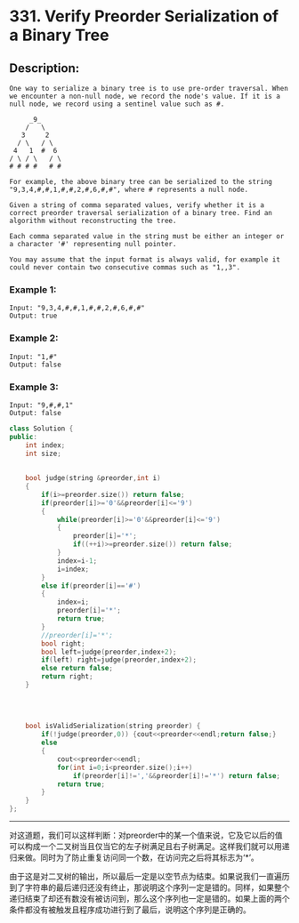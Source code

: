 # 331. Verify Preorder Serialization of a Binary Tree
## Description:
```
One way to serialize a binary tree is to use pre-order traversal. When we encounter a non-null node, we record the node's value. If it is a null node, we record using a sentinel value such as #.

     _9_
    /   \
   3     2
  / \   / \
 4   1  #  6
/ \ / \   / \
# # # #   # #

For example, the above binary tree can be serialized to the string "9,3,4,#,#,1,#,#,2,#,6,#,#", where # represents a null node.

Given a string of comma separated values, verify whether it is a correct preorder traversal serialization of a binary tree. Find an algorithm without reconstructing the tree.

Each comma separated value in the string must be either an integer or a character '#' representing null pointer.

You may assume that the input format is always valid, for example it could never contain two consecutive commas such as "1,,3".
```
### Example 1:
```
Input: "9,3,4,#,#,1,#,#,2,#,6,#,#"
Output: true
```
### Example 2:
```
Input: "1,#"
Output: false
```
### Example 3:
```
Input: "9,#,#,1"
Output: false
```
```cpp
class Solution {
public:
    int index;
    int size;
    
    
    bool judge(string &preorder,int i)
    {
        if(i>=preorder.size()) return false;
        if(preorder[i]>='0'&&preorder[i]<='9')
        {
            while(preorder[i]>='0'&&preorder[i]<='9')
            {
                preorder[i]='*';
                if((++i)>=preorder.size()) return false;
            }
            index=i-1;
            i=index;
        }
        else if(preorder[i]=='#') 
        {
            index=i;
            preorder[i]='*';
            return true;
        }
        //preorder[i]='*';
        bool right;
        bool left=judge(preorder,index+2);
        if(left) right=judge(preorder,index+2);
        else return false;
        return right;
    }
    
    
    
    
    bool isValidSerialization(string preorder) {
        if(!judge(preorder,0)) {cout<<preorder<<endl;return false;}
        else 
        {
            cout<<preorder<<endl;
            for(int i=0;i<preorder.size();i++)
                if(preorder[i]!=','&&preorder[i]!='*') return false;
            return true;
        }
    }
};
```
*************************************
对这道题，我们可以这样判断：对preorder中的某一个值来说，它及它以后的值可以构成一个二叉树当且仅当它的左子树满足且右子树满足。这样我们就可以用递归来做。同时为了防止重复访问同一个数，在访问完之后将其标志为‘*’。

由于这是对二叉树的输出，所以最后一定是以空节点为结束。如果说我们一直遍历到了字符串的最后递归还没有终止，那说明这个序列一定是错的。同样，如果整个递归结束了却还有数没有被访问到，那么这个序列也一定是错的。如果上面的两个条件都没有被触发且程序成功进行到了最后，说明这个序列是正确的。